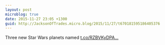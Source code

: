```yaml
---
layout: post
microblog: true
date: 2015-11-27 23:05 +1300
guid: http://JacksonOfTrades.micro.blog/2015/11/27/t670181595186405376.html
---
```

Three new Star Wars planets named [t.co/RZBVKyDPA...](https://t.co/RZBVKyDPAv)
